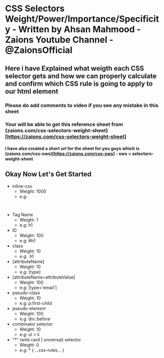 # CSS Selectors Weight/Power/Importance/Specificity - Written by Ahsan Mahmood - Zaions Youtube Channel - @ZaionsOfficial

## Here i have Explained what weigth each CSS selector gets and how we can properly calculate and confirm which CSS rule is going to apply to our html element

### Please do add comments to video if you see any mistake in this sheet

### Your will be able to get this reference sheet from (zaions.com/css-selectors-weight-sheet)[https://zaions.com/css-selectors-weight-sheet]

#### I have also created a short url for the sheet for you guys which is (zaions.com/css-sws)[https://zaions.com/css-sws] - sws = selectors-weight-sheet

## Okay Now Let's Get Started

- inline-css
  - Weight: 1000
  - e.g: <h1 style="font-size: 30px;"></h1>
- Tag Name
  - Weight: 1
  - e.g: h1
- ID
  - Weight: 100
  - e.g: #h1
- class
  - Weight: 10
  - e.g: .h1
- [attributeName]
  - Weight: 10
  - e.g: [type]
- [attributeName=attributeValue]
  - Weight: 100
  - e.g: [type='email']
- pseudo-class
  - Weight: 10
  - e.g: p:first-child
- pseudo-element
  - Weight: 100
  - e.g: div::before
- combinator selector
  - Weight: 10
  - e.g: ul > li
- "\*" (wild card | universal) selector
  - Weight: 0
  - e.g: \* { ...css-rules... }
